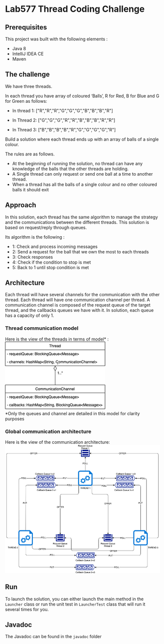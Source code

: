 # Lab577 Thread Coding Challenge

## Prerequisites
This project was built with the following elements :
* Java 8
* IntelliJ IDEA CE
* Maven

## The challenge
We have three threads.

In each thread you have array of coloured ‘Balls’, R for Red, B for Blue and G for Green as follows:

* In thread 1: ["R","R","R","G","G","G","B","B","B","R"]

* In Thread 2: ["G","G","G","R","R","B","B","B","R","R"]

* In Thread 3: ["B","B","B","B","R","G","G","G","G","R"]

Build a solution where each thread ends up with an array of balls of a single colour.

The rules are as follows.
* At the beginning of running the solution, no thread can have any knowledge of the balls that the other threads are holding.
* A Single thread can only request or send one ball at a time to another thread.
* When a thread has all the balls of a single colour and no other coloured balls it should exit
## Approach
In this solution, each thread has the same algorithm to manage the strategy and 
the communications between the different threads. This solution is based on request/reply
through queues.

Its algorithm is the following :
* 1: Check and process incoming messages
* 2: Send a request for the ball that we own the most to each threads
* 3: Check responses
* 4: Check if the condition to stop is met
* 5: Back to 1 until stop condition is met


## Architecture
Each thread will have several channels for the communication with the other thread.
Each thread will have one communication channel per thread.
A communication channel is composed of the request queue of the target thread, and
the callbacks queues we have with it.
In solution, each queue has a capacity of only 1.

### Thread communication model
Here is the view of the threads in terms of model* :<br/>
![architecture](images/thread-detailed-view.png)<br/>
*Only the queues and channel are detailed in this model for clarity purposes
### Global communication architecture
Here is the view of the communication architecture:
![architecture](images/architecture.png)

## Run
To launch the solution, you can either launch the main method in the ````Launcher```` class or run the unit test in 
````LauncherTest```` class that will run it several times for you.

## Javadoc
The Javadoc can be found in the ``javadoc`` folder